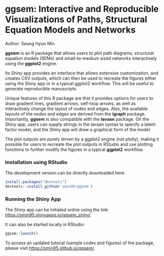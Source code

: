 <p align="center">
  <h1><strong>ggsem</strong>: Interactive and Reproducible Visualizations of Paths, Structural Equation Models and Networks</h1>
</p>

Author: Seung Hyun Min

**ggsem** is an R package that allows users to plot path diagrams, structural equation models (SEMs) and small-to-medium sized networks interactively using the **ggplot2** engine.

Its Shiny app provides an interface that allows extensive customization, and creates CSV outputs, which can then be used to recreate the figures either using the Shiny app or in a typical ggplot2 workflow. This will be useful to generate reproducible manuscripts.

Unique features of this R package are that it provides options for users to draw gradient lines, gradient arrows, self-loop arrows, as well as interactively change the layout of nodes and edges.
Also, the available layouts of the nodes and edges are derived from the **igraph** package. Importantly, **ggsem** is also compatible with the **lavaan** package. On the Shiny app, users can supply strings in the lavaan syntax to specify a latent factor model, and the Shiny app will draw a graphical form of the model.

The plot outputs are purely driven by a ggplot2 engine (not plotly), making it possible for users to recreate the plot outputs in RStudio and use plotting functions to further modify the figures in a typical **ggplot2** workflow.

### Installation using RStudio

The development version can be directly downloaded here:

``` r
install.packages("devtools")
devtools::install_github('smin95/ggsem')
```

### Running the Shiny App 

The Shiny app can be initiated online using the link: https://smin95.shinyapps.io/ggsem_shiny/. 

It can also be started locally in RStudio:

``` r
ggsem::launch()
```
 
To access an updated tutorial (sample codes and figures) of the package, please visit https://smin95.github.io/ggsem/.
